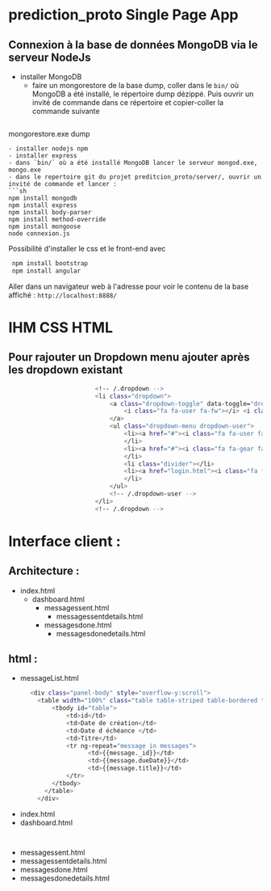 # prediction_proto Single Page App
## Connexion à la base de données MongoDB via le serveur NodeJs
- installer MongoDB
  - faire un mongorestore de la base dump, coller dans le `bin/` où MongoDB a été installé, le répertoire dump dézippé.
  Puis ouvrir un invité de commande dans ce répertoire et copier-coller la commande suivante
  ```sh
 mongorestore.exe dump
  ```
- installer nodejs npm
- installer express
- dans `bin/` où a été installé MongoDB lancer le serveur mongod.exe, mongo.exe
- dans le repertoire git du projet preditcion_proto/server/, ouvrir un invité de commande et lancer :
```sh
 npm install mongodb
 npm install express
 npm install body-parser
 npm install method-override
 npm install mongoose
 node connexion.js
```
Possibilité d'installer le css et le front-end avec
```sh
 npm install bootstrap
 npm install angular
```
Aller dans un navigateur web à l'adresse pour voir le contenu de la base affiché : `http://localhost:8888/`

# IHM CSS HTML
## Pour rajouter un Dropdown menu ajouter après les dropdown existant
```sh
                        <!-- /.dropdown -->
                        <li class="dropdown">
                            <a class="dropdown-toggle" data-toggle="dropdown" href="#">
                                <i class="fa fa-user fa-fw"></i> <i class="fa fa-caret-down"></i>
                            </a>
                            <ul class="dropdown-menu dropdown-user">
                                <li><a href="#"><i class="fa fa-user fa-fw"></i> User Profile</a>
                                </li>
                                <li><a href="#"><i class="fa fa-gear fa-fw"></i> Settings</a>
                                </li>
                                <li class="divider"></li>
                                <li><a href="login.html"><i class="fa fa-sign-out fa-fw"></i> Logout</a>
                                </li>
                            </ul>
                            <!-- /.dropdown-user -->
                        </li>
                        <!-- /.dropdown -->
 ```
 # Interface client :
 ## Architecture :

- index.html
  - dashboard.html
    - messagessent.html
      - messagessentdetails.html
    - messagesdone.html
      - messagesdonedetails.html

## html :
- messageList.html
```sh
      <div class="panel-body" style="overflow-y:scroll">
        <table width="100%" class="table table-striped table-bordered table-hover" id="dataTables-example1">
            <tbody id="table">
                <td>id</td>
                <td>Date de création</td>
                <td>Date d échéance </td>
                <td>Titre</td>
                <tr ng-repeat="message in messages">
                      <td>{{message._id}}</td>
                      <td>{{message.dueDate}}</td>
                      <td>{{message.title}}</td>
                </tr>
            </tbody>
          </table>
        </div>
```
- index.html
- dashboard.html
```sh
      
```
- messagessent.html
- messagessentdetails.html
- messagesdone.html
- messagesdonedetails.html
